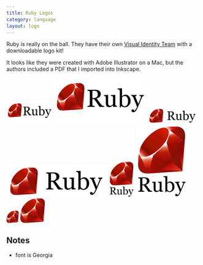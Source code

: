 ```yaml
---
title: Ruby Logos
category: language
layout: logo
---
```


Ruby is really on the ball.  They have their own [Visual Identity Team](http://rubyidentity.org/) with a downloadable logo kit!

It looks like they were created with Adobe Illustrator on a Mac, but the authors included a PDF that I imported into Inkscape.

![120x60 ruby logo](ruby-120x60.png) ![120x60 ruby logo](ruby-ar21.svg)
![horizontal ruby logo](ruby-horizontal.png) ![horizontal ruby logo](ruby-horizontal.svg)
![vertical ruby logo](ruby-vertical.png) ![vertical ruby logo](ruby-vertical.svg)
![ruby icon](ruby-32.png) ![ruby icon](ruby-icon.svg)

## Notes
* font is Georgia
